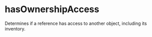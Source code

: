 # hasOwnershipAccess

Determines if a reference has access to another object, including its inventory.
